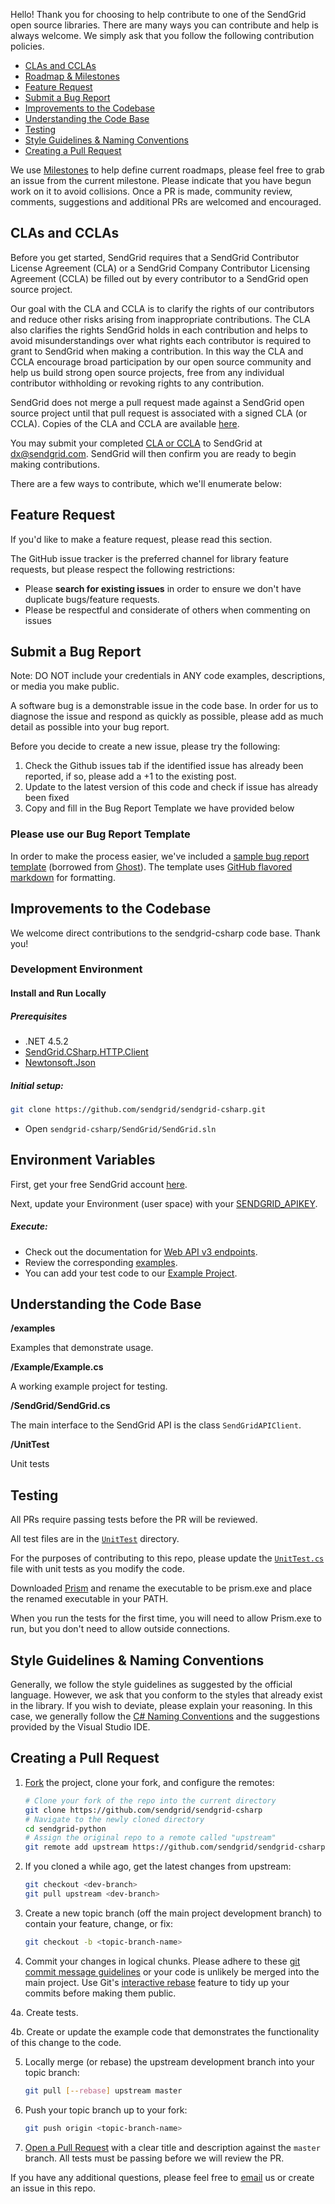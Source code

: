 Hello! Thank you for choosing to help contribute to one of the SendGrid open source libraries. There are many ways you can contribute and help is always welcome.  We simply ask that you follow the following contribution policies.

- [CLAs and CCLAs](#cla)
- [Roadmap & Milestones](#roadmap)
- [Feature Request](#feature_request)
- [Submit a Bug Report](#submit_a_bug_report)
- [Improvements to the Codebase](#improvements_to_the_codebase)
- [Understanding the Code Base](#understanding_the_codebase)
- [Testing](#testing)
- [Style Guidelines & Naming Conventions](#style_guidelines_and_naming_conventions)
- [Creating a Pull Request](#creating_a_pull_request)

<a name="roadmap"></a>
We use [Milestones](https://github.com/sendgrid/sendgrid-csharp/milestones) to help define current roadmaps, please feel free to grab an issue from the current milestone. Please indicate that you have begun work on it to avoid collisions. Once a PR is made, community review, comments, suggestions and additional PRs are welcomed and encouraged.

<a name="cla"></a>
## CLAs and CCLAs

Before you get started, SendGrid requires that a SendGrid Contributor License Agreement (CLA) or a SendGrid Company Contributor Licensing Agreement (CCLA) be filled out by every contributor to a SendGrid open source project.

Our goal with the CLA and CCLA is to clarify the rights of our contributors and reduce other risks arising from inappropriate contributions.  The CLA also clarifies the rights SendGrid holds in each contribution and helps to avoid misunderstandings over what rights each contributor is required to grant to SendGrid when making a contribution.  In this way the CLA and CCLA encourage broad participation by our open source community and help us build strong open source projects, free from any individual contributor withholding or revoking rights to any contribution.

SendGrid does not merge a pull request made against a SendGrid open source project until that pull request is associated with a signed CLA (or CCLA). Copies of the CLA and CCLA are available [here](https://drive.google.com/a/sendgrid.com/file/d/0B0PlcM9qA91LN2VEUTJWU2RIVXc/view).

You may submit your completed [CLA or CCLA](https://drive.google.com/a/sendgrid.com/file/d/0B0PlcM9qA91LN2VEUTJWU2RIVXc/view) to SendGrid at [dx@sendgrid.com](mailto:dx@sendgrid.com).  SendGrid will then confirm you are ready to begin making contributions.

There are a few ways to contribute, which we'll enumerate below:

<a name="feature_request"></a>
## Feature Request

If you'd like to make a feature request, please read this section.

The GitHub issue tracker is the preferred channel for library feature requests, but please respect the following restrictions:

- Please **search for existing issues** in order to ensure we don't have duplicate bugs/feature requests.
- Please be respectful and considerate of others when commenting on issues

<a name="submit_a_bug_report"></a>
## Submit a Bug Report

Note: DO NOT include your credentials in ANY code examples, descriptions, or media you make public.

A software bug is a demonstrable issue in the code base. In order for us to diagnose the issue and respond as quickly as possible, please add as much detail as possible into your bug report.

Before you decide to create a new issue, please try the following:

1. Check the Github issues tab if the identified issue has already been reported, if so, please add a +1 to the existing post.
2. Update to the latest version of this code and check if issue has already been fixed
3. Copy and fill in the Bug Report Template we have provided below

### Please use our Bug Report Template

In order to make the process easier, we've included a [sample bug report template](https://github.com/sendgrid/sendgrid-csharp/.github/ISSUE_TEMPLATE) (borrowed from [Ghost](https://github.com/TryGhost/Ghost/)). The template uses [GitHub flavored markdown](https://help.github.com/articles/github-flavored-markdown/) for formatting.

<a name="improvements_to_the_codebase"></a>
## Improvements to the Codebase

We welcome direct contributions to the sendgrid-csharp code base. Thank you!

### Development Environment ###

#### Install and Run Locally ####

##### Prerequisites #####

- .NET 4.5.2
- [SendGrid.CSharp.HTTP.Client](https://www.nuget.org/packages/SendGrid.CSharp.HTTP.Client/)
- [Newtonsoft.Json](http://www.newtonsoft.com/json)

##### Initial setup: #####

```bash
git clone https://github.com/sendgrid/sendgrid-csharp.git
```

- Open `sendgrid-csharp/SendGrid/SendGrid.sln`

## Environment Variables

First, get your free SendGrid account [here](https://sendgrid.com/free?source=sendgrid-csharp).

Next, update your Environment (user space) with your [SENDGRID_APIKEY](https://app.sendgrid.com/settings/api_keys).

##### Execute: #####

- Check out the documentation for [Web API v3 endpoints](https://sendgrid.com/docs/API_Reference/Web_API_v3/index.html).
- Review the corresponding [examples](https://github.com/sendgrid/sendgrid-csharp/blob/v3beta/examples).
- You can add your test code to our [Example Project](https://github.com/sendgrid/sendgrid-csharp/blob/v3beta/SendGrid/Example/Example.cs).

<a name="understanding_the_codebase"></a>
## Understanding the Code Base

**/examples**

Examples that demonstrate usage.

**/Example/Example.cs**

A working example project for testing.

**/SendGrid/SendGrid.cs**

The main interface to the SendGrid API is the class `SendGridAPIClient`.

**/UnitTest**

Unit tests

<a name="testing"></a>
## Testing

All PRs require passing tests before the PR will be reviewed.

All test files are in the [`UnitTest`](https://github.com/sendgrid/sendgrid-csharp/tree/v3beta/SendGrid/UnitTest) directory.

For the purposes of contributing to this repo, please update the [`UnitTest.cs`](https://github.com/sendgrid/sendgrid-csharp/tree/v3beta/test/SendGrid/UnitTest/UnitTest.cs) file with unit tests as you modify the code.

Downloaded [Prism](https://github.com/stoplightio/prism/releases) and rename the executable to be prism.exe and place the renamed executable in your PATH.

When you run the tests for the first time, you will need to allow Prism.exe to run, but you don't need to allow outside connections.

<a name="style_guidelines_and_naming_conventions"></a>
## Style Guidelines & Naming Conventions

Generally, we follow the style guidelines as suggested by the official language. However, we ask that you conform to the styles that already exist in the library. If you wish to deviate, please explain your reasoning. In this case, we generally follow the [C# Naming Conventions](https://msdn.microsoft.com/library/ms229045(v=vs.100).aspx) and the suggestions provided by the Visual Studio IDE.

## Creating a Pull Request<a name="creating_a_pull_request"></a>

1. [Fork](https://help.github.com/fork-a-repo/) the project, clone your fork,
   and configure the remotes:

   ```bash
   # Clone your fork of the repo into the current directory
   git clone https://github.com/sendgrid/sendgrid-csharp
   # Navigate to the newly cloned directory
   cd sendgrid-python
   # Assign the original repo to a remote called "upstream"
   git remote add upstream https://github.com/sendgrid/sendgrid-csharp
   ```

2. If you cloned a while ago, get the latest changes from upstream:

   ```bash
   git checkout <dev-branch>
   git pull upstream <dev-branch>
   ```

3. Create a new topic branch (off the main project development branch) to
   contain your feature, change, or fix:

   ```bash
   git checkout -b <topic-branch-name>
   ```

4. Commit your changes in logical chunks. Please adhere to these [git commit
   message guidelines](http://tbaggery.com/2008/04/19/a-note-about-git-commit-messages.html)
   or your code is unlikely be merged into the main project. Use Git's
   [interactive rebase](https://help.github.com/articles/interactive-rebase)
   feature to tidy up your commits before making them public.

4a. Create tests.

4b. Create or update the example code that demonstrates the functionality of this change to the code.

5. Locally merge (or rebase) the upstream development branch into your topic branch:

   ```bash
   git pull [--rebase] upstream master
   ```

6. Push your topic branch up to your fork:

   ```bash
   git push origin <topic-branch-name>
   ```

7. [Open a Pull Request](https://help.github.com/articles/using-pull-requests/)
    with a clear title and description against the `master` branch. All tests must be passing before we will review the PR.

If you have any additional questions, please feel free to [email](mailto:dx@sendgrid.com) us or create an issue in this repo.